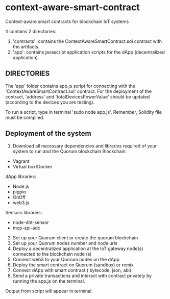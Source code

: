 # context-aware-smart-contract
Context-aware smart contracts for blockchain IoT systems

It contains 2 directories:

1. 'contracts': contains the ContextAwareSmartContract.sol contract with the artifacts.
2. 'app': contains javascript application scripts for the dApp (decentralized application).


## DIRECTORIES

The 'app' folder contains app.js script for connecting with the 'ContextAwareSmartContract.sol' contract.
For the deployment of the contract, 'address' and 'totalDevicesPowerValue' should be updated (according to the devices you are testing). 


To run a script, type in terminal 'sudo node app.js'. Remember, Solidity file must be compiled.

## Deployment of the system

1. Download all necessary dependencies and libraries required of your system to run and the Quorum blockchain
Blockchain:
- Vagrant
- Virtual box/Docker

dApp libraries:
- Node js
- pigpio
- OnOff
- web3.js

Sensors libraries:
- node-dht-sensor
- mcp-spi-adc

2. Set up your Quorum client or create the quorum blockchain
3. Set up your Quorum nodes number and node urls
4. Deploy a decentralized application at the IoT gateway node(s) connected to the blockchain node (s)
5. Connect web3 to your Quorum nodes on the dApp
6. Deploy the smart contract on Quorum (sandbox) or remix
7. Connect dApp with smart contract ( bytecode, json, abi)
8. Send a private transactions and interact with contract privately by running the app.js on the terminal.

Output from script will appear in terminal.
